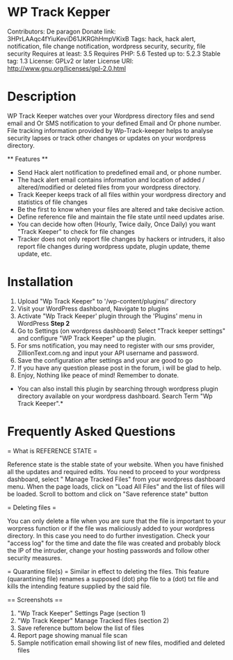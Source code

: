 # WP Track Kepper
Contributors: De paragon
Donate link: 3HPrLAAqc4fYiuKeviD61JKRGhHmpVKixB
Tags: hack, hack alert, notification, file change notification, wordpress security, security, file security
Requires at least: 3.5
Requires PHP: 5.6
Tested up to: 5.2.3
Stable tag: 1.3
License: GPLv2 or later
License URI: http://www.gnu.org/licenses/gpl-2.0.html


# Description
WP Track Keeper watches over your Wordpress directory files and send email and Or SMS notification to your defined Email and Or phone number. 
File tracking information provided by Wp-Track-keeper helps to analyse security lapses or track other changes or updates on your wordpress directory. 

** Features **

* Send Hack alert notification to predefined email and, or phone number. 
* The hack alert email contains information and location of added / altered/modified or deleted files from your wordpress directory.
* Track Keeper keeps track of all files within your wordpress directory and statistics of file changes 
* Be the first to know when your files are altered and take decisive action.
* Define reference file and maintain the file state until need updates arise.
* You can decide how often (Hourly, Twice daily, Once Daily) you want "Track Keeper" to check for file changes 
* Tracker does not only report file changes by hackers or intruders, it also report file changes during wordpress update, plugin update, theme update, etc. 



# Installation

1. Upload "Wp Track Keeper" to '/wp-content/plugins/' directory
2. Visit your WordPress dashboard, Navigate to plugins
3. Activate "Wp Track Keeper' plugin through the 'Plugins' menu in WordPress
	**Step 2**
1. Go to Settings (on wordpress dashboard) Select "Track keeper settings"  and configure "WP Track Keeper" up the plugin.
2. For sms notification, you may need to register with our sms provider, ZillionText.com.ng and input your API username and password.  
3.  Save the configuration after settings and your are good to go
4. If you have any question please post in the forum, i will be glad to help.
5. Enjoy, Nothing like peace of mind! Remember to donate. 

* You can also install this plugin by searching through wordpress plugin directory available on your wordpress dashboard. Search Term "Wp Track Keeper".*

# Frequently Asked Questions

= What is REFERENCE STATE =

 Reference state is the stable state of your website. When you have finished all the updates and required edits. You need to proceed to your wordpress dashboard, select " Manage Tracked Files" from your wordpress dashboard menu. When the page loads, click on "Load All Files" and the list of files will be loaded. Scroll to bottom and click on "Save reference state" button

= Deleting files =

 You can only delete a file when you are sure that the file is important to your worpress function or if the file was maliciously added to your wordpress directory. In this case you need to do further investigation. Check your "access log" for the time and date the file was created and probably block the IP of the intruder, change your hosting passwords and follow other security measures.

 = Quarantine file(s) =
   Similar in effect to deleting the files. This feature (quarantining file) renames a supposed (dot) php file to a (dot) txt file and kills the intending feature supplied by the said file.



== Screenshots ==

1. "Wp Track Keeper" Settings Page (section 1)
2. "Wp Track Keeper"  Manage Tracked files  (section 2)
3.  Save reference buttom below the list of files
4.  Report page showing manual file scan
5.  Sample notification email showing list of new files, modified and deleted files









